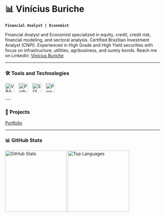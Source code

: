# 📊 Vinícius Buriche

**`Financial Analyst | Economist`**

Financial Analyst and Economist specialized in equity, credit, credit risk, financial modeling, and sectoral analysis. Certified Brazilian Investment Analyst (CNPI). Experienced in High Grade and High Yield securities with focus on infrastructure, utilities, agribusiness, and surety bonds. Reach me on Linkedin: [Vinícius Buriche](linkedin.com/vinicius-buriche/)

---

### 🛠️ Tools and Technologies
<p>
  <img alt="VBA" title="Visual Basic" width="30px" style="vertical-align: middle; margin-right: 10px;" src="https://cdn.jsdelivr.net/gh/devicons/devicon@latest/icons/visualbasic/visualbasic-original.svg" /> 
  <img alt="Python" title="Python" width="30px" style="vertical-align: middle; margin-right: 10px;" src="https://cdn.jsdelivr.net/gh/devicons/devicon@latest/icons/python/python-original.svg" />
  <img alt="SQL" title="SQL" width="30px" style="vertical-align: middle; margin-right: 10px;" src="https://cdn.jsdelivr.net/gh/devicons/devicon@latest/icons/mysql/mysql-original.svg" />
  <img alt="Power BI" title="Power BI" width="30px" style="vertical-align: middle; margin-right: 10px;" src="https://img.icons8.com/color/48/000000/power-bi.png" />
</p>
---

### 🔗 Projects

[Portfolio](https://github.com/viniciusburiche/viniciusburiche)

---

### 📊 GitHub Stats

<img 
  alt="GitHub Stats" 
  height="200" 
  src="https://github-readme-stats.vercel.app/api?username=viniciusburiche&show_icons=true&theme=tokyonight&include_all_commits=true&locale=en" 
/>
<img 
  alt="Top Languages" 
  height="200" 
  src="https://github-readme-stats.vercel.app/api/top-langs/?username=viniciusburiche&theme=tokyonight&layout=compact&custom_title=Technologies&langs_count=9" 
/>
